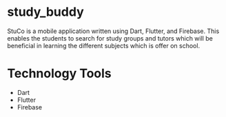 # study_buddy

StuCo is a mobile application written using Dart, Flutter, and Firebase. This enables the students to search for study groups and tutors which will be beneficial in learning the different subjects which is offer on school.

# Technology Tools

- Dart
- Flutter
- Firebase

